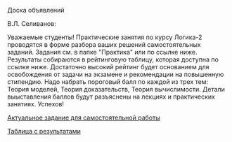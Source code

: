 Доска объявлений 

В.Л. Селиванов:

Уважаемые студенты!
Практические занятия по курсу Логика-2 проводятся в форме разбора ваших решений самостоятельных заданий. Задания см. в папке "Практика" или по ссылке ниже. Результаты собираются в рейтинговую таблицу, которая доступна по ссылке ниже. Достаточно высокий рейтинг будет основанием для освобождения от задачи на экзамене и рекомендации на повышенную стипендию. Надо набрать пороговый балл по каждой из трех тем: Теория моделей, Теория доказательств, Теория вычислимости. Детали выыставления баллов будут разъяснены на лекциях и практических занятиях.
Успехов!
  
[Актуальное задание для самостоятельной работы](https://https://docs.yandex.ru/docs/view?url=ya-disk%3A%2F%2F%2Fdisk%2FLogic2-2023%2Ftask1.pdf&name=task1.pdf&uid=1130000047699803&nosw=1)

[Таблица с результатами](https://https://docs.google.com/spreadsheets/d/1nO0-SeE6pCi0vht6oQ3mGaXVSdi1tb7ycBu6DyuDTxI/edit#gid=0)



